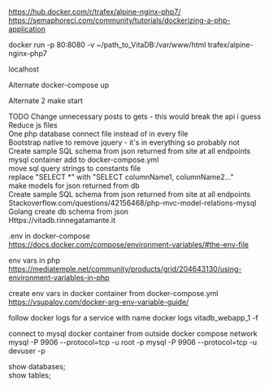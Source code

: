 https://hub.docker.com/r/trafex/alpine-nginx-php7/
https://semaphoreci.com/community/tutorials/dockerizing-a-php-application

docker run -p 80:8080 -v ~/path_to_VitaDB:/var/www/html trafex/alpine-nginx-php7

localhost

Alternate
docker-compose up

Alternate 2
make start


TODO
Change unnecessary posts to gets - this would break the api i guess  
Reduce js files  
One php database connect file instead of in every file  
Bootstrap native to remove jquery - it's in everything so probably not  
Create sample SQL schema from json returned from site at all endpoints  
mysql container add to docker-compose.yml  
move sql query strings to constants file  
replace "SELECT *" with "SELECT columnName1, columnName2..."  
make models for json returned from db  
Create sample SQL schema from json returned from site at all endpoints  
Stackoverflow.com/questions/42156468/php-mvc-model-relations-mysql  
Golang create db schema from json  
Https://vitadb.rinnegatamante.it  


.env in docker-compose  
https://docs.docker.com/compose/environment-variables/#the-env-file  

env vars in php
https://mediatemple.net/community/products/grid/204643130/using-environment-variables-in-php  

create env vars in docker container from docker-compose.yml
https://vsupalov.com/docker-arg-env-variable-guide/  

follow docker logs for a service with name 
docker logs vitadb_webapp_1 -f  

connect to mysql docker container from outside docker compose network  
mysql -P 9906 --protocol=tcp -u root -p
mysql -P 9906 --protocol=tcp -u devuser -p  

show databases;  
show tables;  

